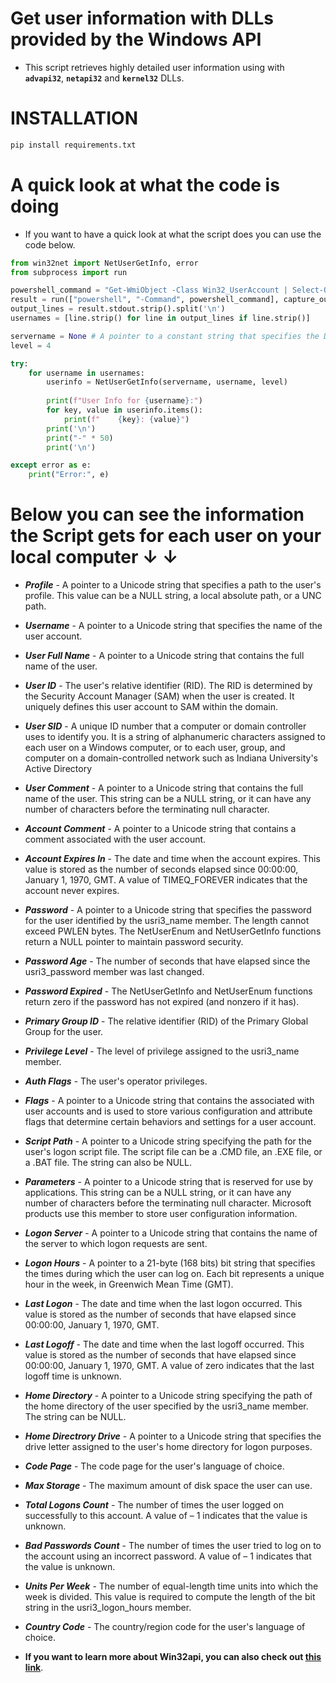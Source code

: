 # Get user information with DLLs provided by the Windows API
* This script retrieves highly detailed user information using with **`advapi32`**, **`netapi32`** and **`kernel32`** DLLs.

# INSTALLATION
```py
pip install requirements.txt
```
# A quick look at what the code is doing

* If you want to have a quick look at what the script does you can use the code below.

```py
from win32net import NetUserGetInfo, error
from subprocess import run

powershell_command = "Get-WmiObject -Class Win32_UserAccount | Select-Object -ExpandProperty Name"
result = run(["powershell", "-Command", powershell_command], capture_output = True, text = True, shell = True, encoding = 'latin')
output_lines = result.stdout.strip().split('\n')
usernames = [line.strip() for line in output_lines if line.strip()]

servername = None # A pointer to a constant string that specifies the DNS or NetBIOS name of the remote server on which the function is to execute. If this parameter is None, the local computer is used.
level = 4

try:
    for username in usernames:
        userinfo = NetUserGetInfo(servername, username, level)
    
        print(f"User Info for {username}:")
        for key, value in userinfo.items():
            print(f"    {key}: {value}")
        print('\n')
        print("-" * 50)
        print('\n')

except error as e:
    print("Error:", e)
```
# Below you can see the information the Script gets for each user on your local computer ↓ ↓

* ***Profile*** -  A pointer to a Unicode string that specifies a path to the user's profile. This value can be a NULL string, a local absolute path, or a UNC path.
* ***Username*** - A pointer to a Unicode string that specifies the name of the user account.
* ***User Full Name*** - A pointer to a Unicode string that contains the full name of the user.
* ***User ID*** - The user's relative identifier (RID). The RID is determined by the Security Account Manager (SAM) when the user is created. It uniquely defines this user account to SAM within the domain.
* ***User SID*** - A unique ID number that a computer or domain controller uses to identify you. It is a string of alphanumeric characters assigned to each user on a Windows computer, or to each user, group, and computer on a domain-controlled network such as Indiana University's Active Directory
* ***User Comment*** - A pointer to a Unicode string that contains the full name of the user. This string can be a NULL string, or it can have any number of characters before the terminating null character.
* ***Account Comment*** - A pointer to a Unicode string that contains a comment associated with the user account.
* ***Account Expires In*** - The date and time when the account expires. This value is stored as the number of seconds elapsed since 00:00:00, January 1, 1970, GMT. A value of TIMEQ_FOREVER indicates that the account never expires.
* ***Password*** - A pointer to a Unicode string that specifies the password for the user identified by the usri3_name member. The length cannot exceed PWLEN bytes. The NetUserEnum and NetUserGetInfo functions return a NULL pointer to maintain password security.
* ***Password Age*** - The number of seconds that have elapsed since the usri3_password member was last changed.
* ***Password Expired*** - The NetUserGetInfo and NetUserEnum functions return zero if the password has not expired (and nonzero if it has).
* ***Primary Group ID*** - The relative identifier (RID) of the Primary Global Group for the user.
* ***Privilege Level*** - The level of privilege assigned to the usri3_name member.
* ***Auth Flags*** - The user's operator privileges.
* ***Flags*** - A pointer to a Unicode string that contains the associated with user accounts and is used to store various configuration and attribute flags that determine certain behaviors and settings for a user account.
* ***Script Path*** - A pointer to a Unicode string specifying the path for the user's logon script file. The script file can be a .CMD file, an .EXE file, or a .BAT file. The string can also be NULL.
* ***Parameters*** - A pointer to a Unicode string that is reserved for use by applications. This string can be a NULL string, or it can have any number of characters before the terminating null character. Microsoft products use this member to store user configuration information.
* ***Logon Server*** - A pointer to a Unicode string that contains the name of the server to which logon requests are sent.
* ***Logon Hours*** - A pointer to a 21-byte (168 bits) bit string that specifies the times during which the user can log on. Each bit represents a unique hour in the week, in Greenwich Mean Time (GMT).
* ***Last Logon*** - The date and time when the last logon occurred. This value is stored as the number of seconds that have elapsed since 00:00:00, January 1, 1970, GMT.
* ***Last Logoff*** - The date and time when the last logoff occurred. This value is stored as the number of seconds that have elapsed since 00:00:00, January 1, 1970, GMT. A value of zero indicates that the last logoff time is unknown.
* ***Home Directory*** - A pointer to a Unicode string specifying the path of the home directory of the user specified by the usri3_name member. The string can be NULL.
* ***Home Directrory Drive*** - A pointer to a Unicode string that specifies the drive letter assigned to the user's home directory for logon purposes.
* ***Code Page*** - The code page for the user's language of choice.
* ***Max Storage*** - The maximum amount of disk space the user can use.
* ***Total Logons Count*** - The number of times the user logged on successfully to this account. A value of – 1 indicates that the value is unknown.
* ***Bad Passwords Count*** - The number of times the user tried to log on to the account using an incorrect password. A value of – 1 indicates that the value is unknown.
* ***Units Per Week*** - The number of equal-length time units into which the week is divided. This value is required to compute the length of the bit string in the usri3_logon_hours member.
* ***Country Code*** - The country/region code for the user's language of choice.

* **If you want to learn more about Win32api, you can also check out [this link](https://learn.microsoft.com/en-us/windows/win32/api/lmaccess/)**.
